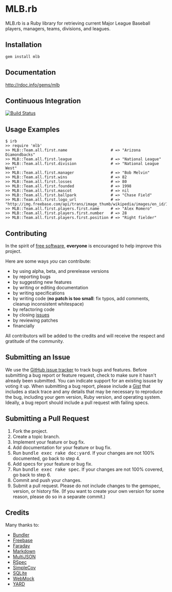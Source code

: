 MLB.rb
======
MLB.rb is a Ruby library for retrieving current Major League Baseball players, managers, teams, divisions, and leagues.

Installation
------------
    gem install mlb

Documentation
-------------
<http://rdoc.info/gems/mlb>

Continuous Integration
----------------------
[![Build Status](http://travis-ci.org/sferik/mlb.png)](http://travis-ci.org/sferik/mlb)

Usage Examples
-----
    $ irb
    >> require 'mlb'
    >> MLB::Team.all.first.name                   # => "Arizona Diamondbacks"
    >> MLB::Team.all.first.league                 # => "National League"
    >> MLB::Team.all.first.division               # => "National League West"
    >> MLB::Team.all.first.manager                # => "Bob Melvin"
    >> MLB::Team.all.first.wins                   # => 82
    >> MLB::Team.all.first.losses                 # => 80
    >> MLB::Team.all.first.founded                # => 1998
    >> MLB::Team.all.first.mascot                 # => nil
    >> MLB::Team.all.first.ballpark               # => "Chase Field"
    >> MLB::Team.all.first.logo_url               # => "http://img.freebase.com/api/trans/image_thumb/wikipedia/images/en_id/13104064"
    >> MLB::Team.all.first.players.first.name     # => "Alex Romero"
    >> MLB::Team.all.first.players.first.number   # => 28
    >> MLB::Team.all.first.players.first.position # => "Right fielder"

Contributing
------------
In the spirit of [free software](http://www.fsf.org/licensing/essays/free-sw.html), **everyone** is encouraged to help improve this project.

Here are some ways *you* can contribute:

* by using alpha, beta, and prerelease versions
* by reporting bugs
* by suggesting new features
* by writing or editing documentation
* by writing specifications
* by writing code (**no patch is too small**: fix typos, add comments, cleanup inconsistent whitespace)
* by refactoring code
* by closing [issues](https://github.com/sferik/mlb/issues)
* by reviewing patches
* financially

All contributors will be added to the credits and will receive the respect and gratitude of the community.

Submitting an Issue
-------------------
We use the [GitHub issue tracker](https://github.com/sferik/mlb/issues) to track bugs and
features. Before submitting a bug report or feature request, check to make sure it hasn't already
been submitted. You can indicate support for an existing issuse by voting it up. When submitting a
bug report, please include a [Gist](https://gist.github.com/) that includes a stack trace and any
details that may be necessary to reproduce the bug, including your gem version, Ruby version, and
operating system. Ideally, a bug report should include a pull request with failing specs.

Submitting a Pull Request
-------------------------
1. Fork the project.
2. Create a topic branch.
3. Implement your feature or bug fix.
4. Add documentation for your feature or bug fix.
5. Run <tt>bundle exec rake doc:yard</tt>. If your changes are not 100% documented, go back to step 4.
6. Add specs for your feature or bug fix.
7. Run <tt>bundle exec rake spec</tt>. If your changes are not 100% covered, go back to step 6.
8. Commit and push your changes.
9. Submit a pull request. Please do not include changes to the gemspec, version, or history file. (If you want to create your own version for some reason, please do so in a separate commit.)

Credits
-------
Many thanks to:

* [Bundler](http://gembundler.com/)
* [Freebase](http://www.freebase.com/)
* [Faraday](https://github.com/technoweenie/faraday/)
* [Markdown](http://daringfireball.net/projects/markdown/)
* [MultiJSON](https://github.com/intridea/multi_json/)
* [RSpec](http://relishapp.com/rspec/)
* [SimpleCov](https://github.com/colszowka/simplecov)
* [SQLite](http://www.sqlite.org/)
* [WebMock](https://github.com/bblimke/webmock/)
* [YARD](http://yardoc.org/)
